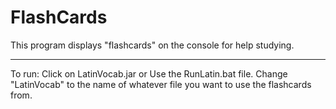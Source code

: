 # FlashCards

This program displays "flashcards" on the console for help studying.

---
To run: Click on LatinVocab.jar 
        or Use the RunLatin.bat file.  Change "LatinVocab" to the name of whatever file you want to use the flashcards from.
